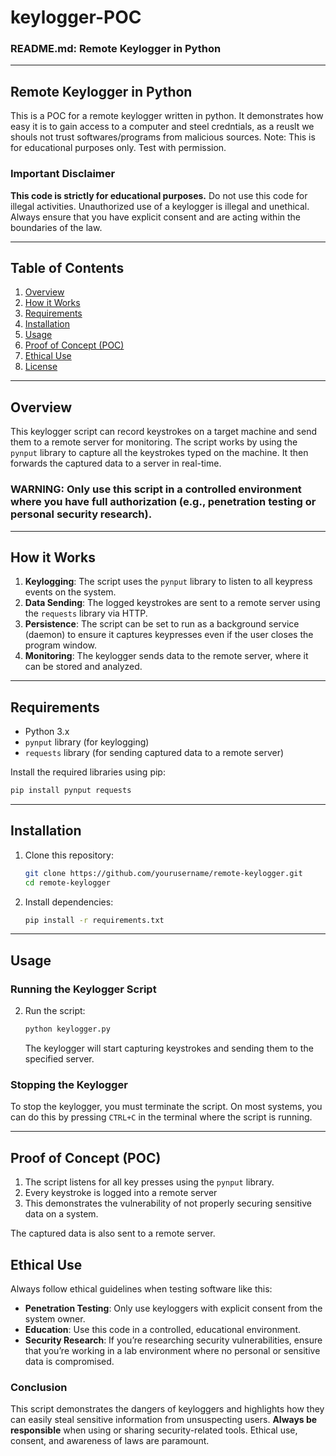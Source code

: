 # keylogger-POC

### README.md: Remote Keylogger in Python

---

## Remote Keylogger in Python

This is a POC for a remote keylogger written in python. It demonstrates how easy it is to gain access to a computer and steel credntials, as a reuslt we shouls not trust softwares/programs from malicious sources.
Note: This is for educational purposes only. Test with permission.

### **Important Disclaimer**

**This code is strictly for educational purposes.** Do not use this code for illegal activities. Unauthorized use of a keylogger is illegal and unethical. Always ensure that you have explicit consent and are acting within the boundaries of the law.

---

## Table of Contents

1. [Overview](#overview)
2. [How it Works](#how-it-works)
3. [Requirements](#requirements)
4. [Installation](#installation)
5. [Usage](#usage)
6. [Proof of Concept (POC)](#proof-of-concept-poc)
7. [Ethical Use](#ethical-use)
8. [License](#license)

---

## Overview

This keylogger script can record keystrokes on a target machine and send them to a remote server for monitoring. The script works by using the `pynput` library to capture all the keystrokes typed on the machine. It then forwards the captured data to a server in real-time.

### **WARNING**: Only use this script in a controlled environment where you have full authorization (e.g., penetration testing or personal security research).

---

## How it Works

1. **Keylogging**: The script uses the `pynput` library to listen to all keypress events on the system.
2. **Data Sending**: The logged keystrokes are sent to a remote server using the `requests` library via HTTP.
3. **Persistence**: The script can be set to run as a background service (daemon) to ensure it captures keypresses even if the user closes the program window.
4. **Monitoring**: The keylogger sends data to the remote server, where it can be stored and analyzed.

---

## Requirements

* Python 3.x
* `pynput` library (for keylogging)
* `requests` library (for sending captured data to a remote server)

Install the required libraries using pip:

```bash
pip install pynput requests
```

---

## Installation

1. Clone this repository:

   ```bash
   git clone https://github.com/yourusername/remote-keylogger.git
   cd remote-keylogger
   ```

2. Install dependencies:

   ```bash
   pip install -r requirements.txt
   ```

---

## Usage

### **Running the Keylogger Script**



2. Run the script:

   ```bash
   python keylogger.py
   ```

   The keylogger will start capturing keystrokes and sending them to the specified server.

### **Stopping the Keylogger**

To stop the keylogger, you must terminate the script. On most systems, you can do this by pressing `CTRL+C` in the terminal where the script is running.

---

## Proof of Concept (POC)


1. The script listens for all key presses using the `pynput` library.
2. Every keystroke is logged into a remote server
3. This demonstrates the vulnerability of not properly securing sensitive data on a system.


The captured data is also sent to a remote server.



## Ethical Use

Always follow ethical guidelines when testing software like this:

* **Penetration Testing**: Only use keyloggers with explicit consent from the system owner.
* **Education**: Use this code in a controlled, educational environment.
* **Security Research**: If you’re researching security vulnerabilities, ensure that you’re working in a lab environment where no personal or sensitive data is compromised.






### **Conclusion**

This script demonstrates the dangers of keyloggers and highlights how they can easily steal sensitive information from unsuspecting users. **Always be responsible** when using or sharing security-related tools. Ethical use, consent, and awareness of laws are paramount.

